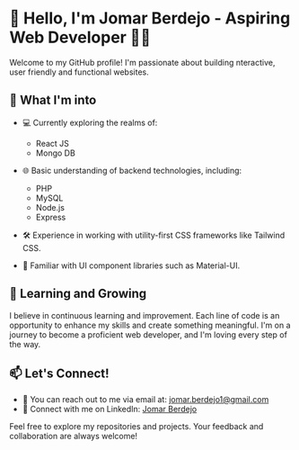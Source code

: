 # 👋 Hello, I'm Jomar Berdejo - Aspiring Web Developer 👨‍💻

Welcome to my GitHub profile! I'm passionate about building nteractive, user friendly and functional websites.

## 👀 What I'm into
- 💻 Currently exploring the realms of:
  - React JS
  - Mongo DB

- 🌐 Basic understanding of backend technologies, including:
  - PHP
  - MySQL
  - Node.js
  - Express

- 🛠️ Experience in working with utility-first CSS frameworks like Tailwind CSS.
- 🎨 Familiar with UI component libraries such as Material-UI.

## 🌱 Learning and Growing
I believe in continuous learning and improvement. Each line of code is an opportunity to enhance my skills and create something meaningful. I'm on a journey to become a proficient web developer, and I'm loving every step of the way.

## 📫 Let's Connect!
- 📧 You can reach out to me via email at: [jomar.berdejo1@gmail.com](mailto:jomar.berdejo1@gmail.com)
- 💼 Connect with me on LinkedIn: [Jomar Berdejo](https://www.linkedin.com/in/jomar-berdejo-833924252/)

Feel free to explore my repositories and projects. Your feedback and collaboration are always welcome!
